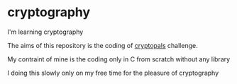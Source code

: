 # cryptography

I'm learning cryptography

The aims of this repository is the coding of [cryptopals](http://cryptopals.com/sets/1) challenge.

My contraint of mine is the coding only in C from scratch without any library

I doing this slowly only on my free time for the pleasure of cryptography
